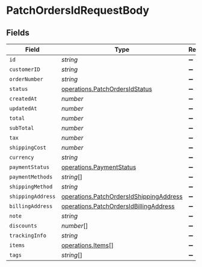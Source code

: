 # PatchOrdersIdRequestBody


## Fields

| Field                                                                                              | Type                                                                                               | Required                                                                                           | Description                                                                                        |
| -------------------------------------------------------------------------------------------------- | -------------------------------------------------------------------------------------------------- | -------------------------------------------------------------------------------------------------- | -------------------------------------------------------------------------------------------------- |
| `id`                                                                                               | *string*                                                                                           | :heavy_minus_sign:                                                                                 | N/A                                                                                                |
| `customerID`                                                                                       | *string*                                                                                           | :heavy_minus_sign:                                                                                 | N/A                                                                                                |
| `orderNumber`                                                                                      | *string*                                                                                           | :heavy_minus_sign:                                                                                 | N/A                                                                                                |
| `status`                                                                                           | [operations.PatchOrdersIdStatus](../../models/operations/patchordersidstatus.md)                   | :heavy_minus_sign:                                                                                 | N/A                                                                                                |
| `createdAt`                                                                                        | *number*                                                                                           | :heavy_minus_sign:                                                                                 | N/A                                                                                                |
| `updatedAt`                                                                                        | *number*                                                                                           | :heavy_minus_sign:                                                                                 | N/A                                                                                                |
| `total`                                                                                            | *number*                                                                                           | :heavy_minus_sign:                                                                                 | N/A                                                                                                |
| `subTotal`                                                                                         | *number*                                                                                           | :heavy_minus_sign:                                                                                 | N/A                                                                                                |
| `tax`                                                                                              | *number*                                                                                           | :heavy_minus_sign:                                                                                 | N/A                                                                                                |
| `shippingCost`                                                                                     | *number*                                                                                           | :heavy_minus_sign:                                                                                 | N/A                                                                                                |
| `currency`                                                                                         | *string*                                                                                           | :heavy_minus_sign:                                                                                 | N/A                                                                                                |
| `paymentStatus`                                                                                    | [operations.PaymentStatus](../../models/operations/paymentstatus.md)                               | :heavy_minus_sign:                                                                                 | N/A                                                                                                |
| `paymentMethods`                                                                                   | *string*[]                                                                                         | :heavy_minus_sign:                                                                                 | N/A                                                                                                |
| `shippingMethod`                                                                                   | *string*                                                                                           | :heavy_minus_sign:                                                                                 | N/A                                                                                                |
| `shippingAddress`                                                                                  | [operations.PatchOrdersIdShippingAddress](../../models/operations/patchordersidshippingaddress.md) | :heavy_minus_sign:                                                                                 | N/A                                                                                                |
| `billingAddress`                                                                                   | [operations.PatchOrdersIdBillingAddress](../../models/operations/patchordersidbillingaddress.md)   | :heavy_minus_sign:                                                                                 | N/A                                                                                                |
| `note`                                                                                             | *string*                                                                                           | :heavy_minus_sign:                                                                                 | N/A                                                                                                |
| `discounts`                                                                                        | *number*[]                                                                                         | :heavy_minus_sign:                                                                                 | N/A                                                                                                |
| `trackingInfo`                                                                                     | *string*                                                                                           | :heavy_minus_sign:                                                                                 | N/A                                                                                                |
| `items`                                                                                            | [operations.Items](../../models/operations/items.md)[]                                             | :heavy_minus_sign:                                                                                 | N/A                                                                                                |
| `tags`                                                                                             | *string*[]                                                                                         | :heavy_minus_sign:                                                                                 | N/A                                                                                                |